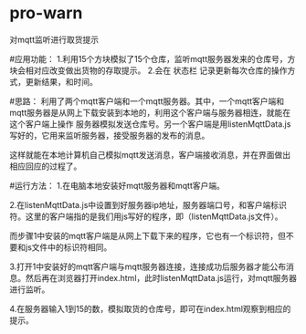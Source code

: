 # pro-warn
对mqtt监听进行取货提示

#应用功能：
1.利用15个方块模拟了15个仓库，监听mqtt服务器发来的仓库号，方块会相对应改变做出货物的存取提示。
2.会在 状态栏 记录更新每次仓库的操作方式，更新结果，和时间。

#思路：
利用了两个mqtt客户端和一个mqtt服务器。其中，一个mqtt客户端和mqtt服务器是从网上下载安装到本地的，利用这个客户端与服务器相连，就能在这个客户端上操作
服务器模拟发送仓库号。另一个客户端是用listenMqttData.js写好的，它用来监听服务器，接受服务器的发布的消息。

这样就能在本地计算机自己模拟mqtt发送消息，客户端接收消息，并在界面做出相应回应的过程了。

#运行方法：
1.在电脑本地安装好mqtt服务器和mqtt客户端。

2.在listenMqttData.js中设置到好服务器ip地址，服务器端口号，和客户端标识符。这里的客户端指的是我们用js写好的程序，即（listenMqttData.js文件）。

而步骤1中安装的mqtt客户端是从网上下载下来的程序，它也有一个标识符，但不要和js文件中的标识符相同。

3.打开1中安装好的mqtt客户端与mqtt服务器连接，连接成功后服务器才能公布消息。然后再在浏览器打开index.html，此时listenMqttData.js运行，对mqtt服务器
进行监听。

4.在服务器输入1到15的数，模拟取货的仓库号，即可在index.html观察到相应的提示。
